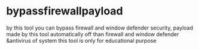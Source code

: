 # bypassfirewallpayload
by this tool you can bypass firewall and window defender security, payload made by this tool automatically off than firewall and window defender &amp;antivirus of system this tool is  only for educational purpose
